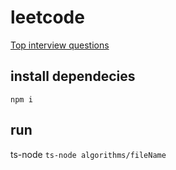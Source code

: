 # leetcode
[Top interview questions](https://leetcode.com/explore/featured/card/top-interview-questions-easy/92/array/727/)

## install dependecies
`npm i`

## run 
ts-node `ts-node algorithms/fileName`